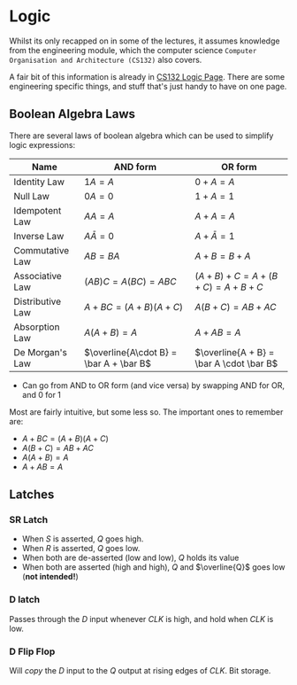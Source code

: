 # Logic
Whilst its only recapped on in some of the lectures, it assumes knowledge from the engineering module, which the computer science `Computer Organisation and Architecture (CS132)` also covers.

A fair bit of this information is already in [CS132 Logic Page](../cs132/logic.md). There are some engineering specific things, and stuff that's just handy to have on one page.

## Boolean Algebra Laws

There are several laws of boolean algebra which can be used to simplify logic expressions:

| Name             | AND form                                | OR form                                  |
| ---------------- | --------------------------------------- | ---------------------------------------- |
| Identity Law     | $1A = A$                                | $0 + A = A$                              |
| Null Law         | $0A = 0$                                | $1 + A = 1$                              |
| Idempotent Law   | $AA = A$                                | $A + A = A$                              |
| Inverse Law      | $A\bar A = 0$                           | $A + \bar A = 1$                         |
| Commutative Law  | $AB = BA$                               | $A + B = B + A$                          |
| Associative Law  | $(AB)C = A(BC) = ABC$                   | $(A + B) + C = A + (B+C) = A + B + C$    |
| Distributive Law | $A + BC = (A+B)(A+C)$                   | $A(B+C) = AB + AC$                       |
| Absorption Law   | $A(A+B) = A$                            | $A + AB = A$                             |
| De Morgan's Law  | $\overline{A\cdot B} = \bar A + \bar B$ | $\overline{A + B} = \bar A \cdot \bar B$ |

- Can go from AND to OR form (and vice versa) by swapping AND for OR, and 0 for 1

Most are fairly intuitive, but some less so. The important ones to remember are:

- $A + BC = (A+B)(A+C)$
- $A(B+C) = AB + AC$
- $A(A+B) = A$
- $A + AB = A$

## Latches
### SR Latch
- When $S$ is asserted, $Q$ goes high.
- When $R$ is asserted, $Q$ goes low.
- When both are de-asserted (low and low), $Q$ holds its value
- When both are asserted (high and high), $Q$ and $\overline{Q}$ goes low (**not intended!**)

### D latch
Passes through the $D$ input whenever $CLK$ is high, and hold when $CLK$ is low. 

### D Flip Flop
Will *copy* the $D$ input to the $Q$ output at rising edges of $CLK$.
Bit storage.